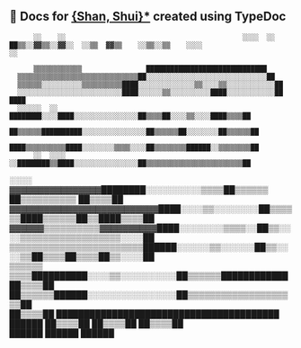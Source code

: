 ## 📖 Docs for [{Shan, Shui}*](https://github.com/Megaemce/shan_shui) created using TypeDoc

                                                                                    
          ░░    ░░                                            ░░░░  ░░              
    ██▒▒░░▓▓▒▒░░▓▓░░  ░░▒▒  ▓▓▒▒    ░░▒▒░░▒▒    ░░░░                            ░░  
                                                                                    
          ▒▒▒▒▒▒▒▒▒▒▒▒                ██████████████████████████████                
      ▒▒▒▒▒▒▒▒▒▒▒▒▒▒▒▒▒▒▒▒▒▒▒▒▒▒▒▒▒▒██░░░░░░░░░░░░░░░░░░░░░░░░░░░░░░██              
      ▒▒▒▒▒▒░░░░░░░░░░▒▒▒▒▒▒▒▒▒▒████░░░░░░░░░░░░░░▒▒░░░░▒▒░░░░░░░░░░░░██            
      ░░░░░░░░░░░░░░░░░░░░░░░░░░████░░░░░░▒▒░░░░░░░░░░████░░░░░░░░░░░░██  ████      
      ░░░░░░  ░░    ████████░░░░████░░░░░░░░░░░░░░░░██▒▒▒▒██░░░░▒▒░░░░████▒▒▒▒██    
                  ██▒▒▒▒▒▒██████████░░░░░░░░░░░░░░░░██▒▒▒▒▒▒██░░░░░░░░██▒▒▒▒▒▒██    
                  ████▒▒▒▒▒▒▒▒▒▒████░░░░░░░░▒▒▒▒░░░░██▒▒▒▒▒▒▒▒██████░░▒▒▒▒▒▒▒▒██    
          ░░  ░░░░  ░░████████▒▒████░░░░░░░░░░░░░░░░██▒▒▒▒▒▒▒▒▒▒▒▒▒▒▒▒▒▒▒▒▒▒▒▒██    
░░░░        ▓▓▓▓▓▓▓▓▓▓▓▓▓▓▓▓████████░░░░░░░░░░▒▒▒▒██▒▒▒▒▒▒  ██▒▒▒▒▒▒▒▒▒▒  ██▒▒▒▒██  
      ▓▓▓▓▓▓▓▓▓▓▓▓▓▓▓▓▓▓▓▓▓▓▓▓▓▓████░░░░▒▒░░░░░░░░██▒▒▒▒▒▒████▒▒▒▒▒▒██▒▒████▒▒▒▒██  
      ▓▓▓▓▓▓▒▒▒▒▒▒▒▒▒▒▓▓▓▓▓▓▓▓▓▓████░░░░░░░░▒▒▒▒░░██▒▒░░░░▒▒▒▒▒▒▒▒▒▒▒▒▒▒▒▒▒▒░░░░██  
      ▒▒▒▒▒▒▒▒▒▒▒▒▒▒▒▒▒▒▒▒▒▒▒▒██████░░░░░░▒▒░░░░░░██▒▒░░░░▒▒██▒▒▒▒██▒▒▒▒██▒▒░░░░██  
      ▒▒▒▒▒▒          ▒▒▒▒██████████░░░░▒▒░░░░░░░░░░██▒▒▒▒▒▒██████████████▒▒▒▒██    
                        ██▒▒▒▒▒▒██████░░░░░░░░░░░░░░░░██▒▒▒▒▒▒▒▒▒▒▒▒▒▒▒▒▒▒▒▒██      
                        ██▒▒▒▒██    ████████████████████████████████████████        
                        ██████        ██▒▒▒▒██        ██▒▒▒▒██  ██▒▒▒▒██            
                                        ██████          ██████    ██████            
                                                                                    
